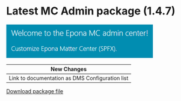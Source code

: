 <h1>Latest MC Admin package (1.4.7)</h1>
<img src="../MCAdmin_logo.png">

|New Changes|
--- |
|Link to documentation as DMS Configuration list|



<a href="./mcadmin.sppkg" target="_blank">Download package file</a>